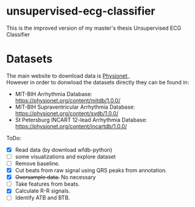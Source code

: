 # unsupervised-ecg-classifier
This is the improved version of my master's thesis Unsupervised ECG Classifier

# Datasets

The main website to download data is <a href="https://physionet.org/">Physionet </a>. <br>However in order to donwload the datasets directly they can be found in:
* MIT-BIH Arrhythmia Database: https://physionet.org/content/mitdb/1.0.0/
* MIT-BIH Supraventricular Arrhythmia Database: https://physionet.org/content/svdb/1.0.0/
* St Petersburg INCART 12-lead Arrhythmia Database: https://physionet.org/content/incartdb/1.0.0/

ToDo:

- [x] Read data (by download
wfdb-python)
- [ ] some visualizations and explore dataset
- [ ] Remove baseline.
- [x] Cut beats from raw signal using QRS peaks from annotation.
- [x] ~~Oversample data.~~ No necessary
- [ ] Take features from beats.
- [x] Calculate R-R signals.
- [ ] Identify ATB and BTB.
